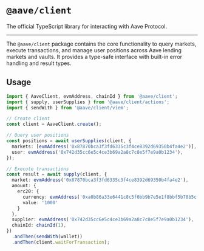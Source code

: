 # `@aave/client`

The official TypeScript library for interacting with Aave Protocol.

---


The `@aave/client` package contains the core functionality to query markets, execute transactions, and manage user positions across Aave lending markets and vaults. It provides a type-safe interface with built-in error handling and result types.


## Usage

```ts
import { AaveClient, evmAddress, chainId } from '@aave/client';
import { supply, userSupplies } from '@aave/client/actions';
import { sendWith } from '@aave/client/viem';

// Create client
const client = AaveClient.create();

// Query user positions
const positions = await userSupplies(client, {
  markets: [evmAddress('0x87870bca3f3fd6335c3f4ce8392d69350b4fa4e2')],
  user: evmAddress('0x742d35cc6e5c4ce3b69a2a8c7c8e5f7e9a0b1234'),
});

// Execute transactions
const result = await supply(client, {
  market: evmAddress('0x87870bca3f3fd6335c3f4ce8392d69350b4fa4e2'),
  amount: {
    erc20: {
      currency: evmAddress('0xa0b86a33e6441c8c5f0bb9b7e5e1f8bbf5b78b5c'),
      value: '1000'
    }
  },
  supplier: evmAddress('0x742d35cc6e5c4ce3b69a2a8c7c8e5f7e9a0b1234'),
  chainId: chainId(1),
})
  .andThen(sendWith(wallet))
  .andThen(client.waitForTransaction);
```
